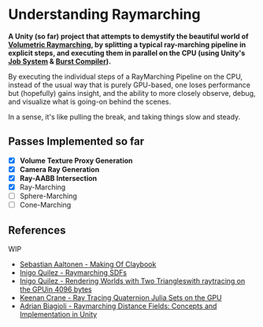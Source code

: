 # Understanding Raymarching
 
**A Unity (so far) project that attempts to demystify the beautiful world of [Volumetric Raymarching](https://en.wikipedia.org/wiki/Volume_ray_casting), by splitting a typical ray-marching pipeline in explicit steps, and executing them in parallel on the CPU (using Unity's [Job System]() & [Burst Compiler]()).**

By executing the individual steps of a RayMarching Pipeline on the CPU, instead of the usual way that is purely GPU-based, one loses performance but (hopefully) gains insight, and the ability to more closely observe, debug, and visualize what is going-on behind the scenes.  

In a sense, it's like pulling the break, and taking things slow and steady.
 
## Passes Implemented so far
- [x] **Volume Texture Proxy Generation**
- [x] **Camera Ray Generation**
- [x] **Ray-AABB Intersection**
- [x] Ray-Marching
- [ ] Sphere-Marching
- [ ] Cone-Marching

## References
WIP
* [Sebastian Aaltonen - Making Of Claybook](https://www.youtube.com/watch?v=Xpf7Ua3UqOA)  
* [Inigo Quilez - Raymarching SDFs](https://www.iquilezles.org/www/articles/raymarchingdf/raymarchingdf.htm)  
* [Inigo Quilez - Rendering Worlds with Two Triangleswith raytracing on the GPUin 4096 bytes](https://www.iquilezles.org/www/material/nvscene2008/rwwtt.pdf)  
* [Keenan Crane - Ray Tracing Quaternion Julia Sets on the GPU](https://www.cs.cmu.edu/~kmcrane/Projects/QuaternionJulia/paper.pdf)
* [Adrian Biagioli - Raymarching Distance Fields: Concepts and Implementation in Unity](https://adrianb.io/2016/10/01/raymarching.html)
